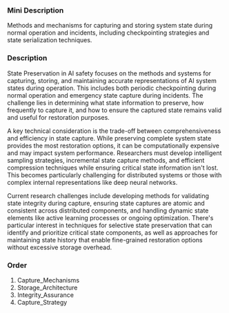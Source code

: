 ### Mini Description

Methods and mechanisms for capturing and storing system state during normal operation and incidents, including checkpointing strategies and state serialization techniques.

### Description

State Preservation in AI safety focuses on the methods and systems for capturing, storing, and maintaining accurate representations of AI system states during operation. This includes both periodic checkpointing during normal operation and emergency state capture during incidents. The challenge lies in determining what state information to preserve, how frequently to capture it, and how to ensure the captured state remains valid and useful for restoration purposes.

A key technical consideration is the trade-off between comprehensiveness and efficiency in state capture. While preserving complete system state provides the most restoration options, it can be computationally expensive and may impact system performance. Researchers must develop intelligent sampling strategies, incremental state capture methods, and efficient compression techniques while ensuring critical state information isn't lost. This becomes particularly challenging for distributed systems or those with complex internal representations like deep neural networks.

Current research challenges include developing methods for validating state integrity during capture, ensuring state captures are atomic and consistent across distributed components, and handling dynamic state elements like active learning processes or ongoing optimization. There's particular interest in techniques for selective state preservation that can identify and prioritize critical state components, as well as approaches for maintaining state history that enable fine-grained restoration options without excessive storage overhead.

### Order

1. Capture_Mechanisms
2. Storage_Architecture
3. Integrity_Assurance
4. Capture_Strategy
